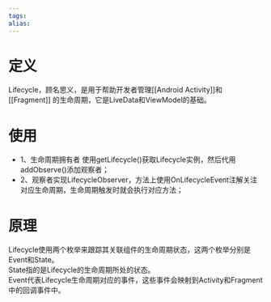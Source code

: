 ```yaml
---
tags: 
alias:
---
```

# 定义
Lifecycle，顾名思义，是用于帮助开发者管理[[Android Activity]]和[[Fragment]] 的生命周期，它是LiveData和ViewModel的基础。
# 使用
- 1、生命周期拥有者 使用getLifecycle()获取Lifecycle实例，然后代用addObserve()添加观察者；
- 2、观察者实现LifecycleObserver，方法上使用OnLifecycleEvent注解关注对应生命周期，生命周期触发时就会执行对应方法；
# 原理
Lifecycle使用两个枚举来跟踪其关联组件的生命周期状态，这两个枚举分别是Event和State。  
State指的是Lifecycle的生命周期所处的状态。  
Event代表Lifecycle生命周期对应的事件，这些事件会映射到Activity和Fragment中的回调事件中。


